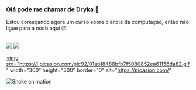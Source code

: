 ### Olá pode me chamar de Dryka 👋
Estou começando agora um curso sobre ciência da computação, então não ligue para a noob aqui 😜

  </div>
  <br><a href="https://www.youtube.com/channel/UCAH13gUwq6BvgGc5LIRCpbw" target="_blank"><img src="https://img.shields.io/badge/-Youtube-%23EA4335?style=for-the-badge&logo=youtube&logoColor=white" target="_blank"></a>
   	<a href="https://www.twitch.tv/ghoulgirl92" target="_blank"><img src="https://img.shields.io/badge/Twitch-9146FF?style=for-the-badge&logo=twitch&logoColor=white" target="_blank"></a>
  
   
<a href="https://picasion.com/"><img src="https://i.picasion.com/pic92/01ab18488bfb7f5080852ea61156da82.gif" width="300" height="300" border="0" alt="https://picasion.com/"
    
  ![Snake animation](https://github.com/ghoulgirl92/ghoulgirl92/blob/output/github-contribution-grid-snake.svg)
 <div>
